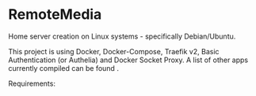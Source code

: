 # RemoteMedia
Home server creation on Linux systems - specifically Debian/Ubuntu.

This project is using Docker, Docker-Compose, Traefik v2, Basic Authentication (or Authelia) and Docker Socket Proxy.
A list of other apps currently compiled can be found <here>.
  
Requirements:

